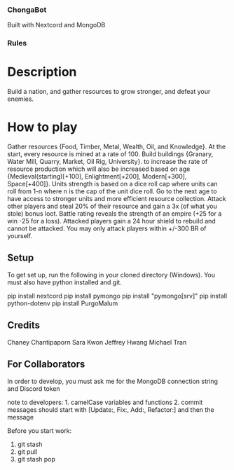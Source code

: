 ### ChongaBot
Built with Nextcord and MongoDB

### Rules
# Description
Build a nation, and gather resources to grow stronger, and defeat your enemies.

# How to play
Gather resources {Food, Timber, Metal, Wealth, Oil, and Knowledge}. At the start, every resource
is mined at a rate of 100. Build buildings {Granary, Water Mill, Quarry, Market, Oil Rig, University}.
to increase the rate of resource production which will also be increased based on age {Medieval(starting)[+100], Enlightment[+200], Modern[+300], Space[+400]}.
Units strength is based on a dice roll cap where units can roll from 1-n where n is the cap of the unit dice roll.
Go to the next age to have access to stronger units and more efficient resource collection. 
Attack other players and steal 20% of their resource and gain a 3x (of what you stole) bonus loot.
Battle rating reveals the strength of an empire (+25 for a win -25 for a loss).
Attacked players gain a 24 hour shield to rebuild and cannot be attacked. You may only attack players within +/-300 BR of yourself.

## Setup
To get set up, run the following in your cloned directory (Windows).
You must also have python installed and git.

pip install nextcord
pip install pymongo
pip install "pymongo[srv]"
pip install python-dotenv
pip install PurgoMalum

## Credits
Chaney Chantipaporn
Sara Kwon
Jeffrey Hwang
Michael Tran


## For Collaborators
In order to develop, you must ask me for the MongoDB connection string and Discord token

note to developers:
    1. camelCase variables and functions
    2. commit messages should start with [Update:, Fix:, Add:, Refactor:] and then the message

Before you start work:
1. git stash
2. git pull
3. git stash pop